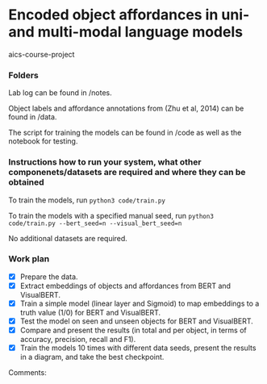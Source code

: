 # Encoded object affordances in uni- and multi-modal language models
aics-course-project

### Folders

Lab log can be found in /notes.

Object labels and affordance annotations from (Zhu et al, 2014) can be found in /data.

The script for training the models can be found in /code as well as the notebook for testing.


### Instructions how to run your system, what other componenets/datasets are required and where they can be obtained

To train the models, run <code>python3 code/train.py</code>

To train the models with a specified manual seed, run <code>python3 code/train.py --bert_seed=n --visual_bert_seed=n</code>

No additional datasets are required.


### Work plan

- [x] Prepare the data.
- [x] Extract embeddings of objects and affordances from BERT and VisualBERT.
- [x] Train a simple model (linear layer and Sigmoid) to map embeddings to a truth value (1/0) for BERT and VisualBERT.
- [x] Test the model on seen and unseen objects for BERT and VisualBERT.
- [x] Compare and present the results (in total and per object, in terms of accuracy, precision, recall and F1).
- [x] Train the models 10 times with different data seeds, present the results in a diagram, and take the best checkpoint.

Comments:
